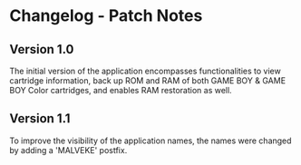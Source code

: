 # Changelog - Patch Notes

## Version 1.0
The initial version of the application encompasses functionalities to view cartridge information, back up ROM and RAM of both GAME BOY & GAME BOY Color cartridges, and enables RAM restoration as well.

## Version 1.1
To improve the visibility of the application names, the names were changed by adding a 'MALVEKE' postfix.